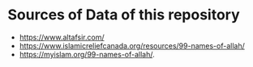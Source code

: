 # Sources of Data of this repository

- https://www.altafsir.com/
- https://www.islamicreliefcanada.org/resources/99-names-of-allah/
- https://myislam.org/99-names-of-allah/.

